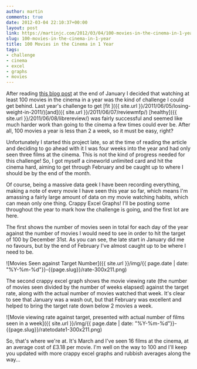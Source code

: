 ```yaml
---
author: martin
comments: true
date: 2012-03-04 22:10:37+00:00
layout: post
link: https://martinjc.com/2012/03/04/100-movies-in-the-cinema-in-1-year/
slug: 100-movies-in-the-cinema-in-1-year
title: 100 Movies in the Cinema in 1 Year
tags:
- challenge
- cinema
- excel
- graphs
- movies
---
```


After reading [this blog post](http://movieevangelist.wordpress.com/2012/01/23/why-you-should-see-100-films-in-a-cinema-this-year/) at the end of January I decided that watching at least 100 movies in the cinema in a year was the kind of challenge I could get behind. Last year's challenge to get [fit ]({{ site.url }}/2011/06/05/losing-weight-in-2011/)[and]({{ site.url }}/2011/06/07/reviewmfp/) [healthy]({{ site.url }}/2011/06/08/librereview/) was fairly successful and seemed like much harder work than going to the cinema a few times could ever be. After all, 100 movies a year is less than 2 a week, so it must be easy, right?

Unfortunately I started this project late, so at the time of reading the article and deciding to go ahead with it I was four weeks into the year and had only seen three films at the cinema. This is not the kind of progress needed for this challenge! So, I got myself a cineworld unlimited card and hit the cinema hard, aiming to get through February and be caught up to where I should be by the end of the month.

Of course, being a massive data geek I have been recording everything, making a note of every movie I have seen this year so far, which means I'm amassing a fairly large amount of data on my movie watching habits, which can mean only one thing. Crappy Excel Graphs! I'll be posting some throughout the year to mark how the challenge is going, and the first lot are here.

The first shows the number of movies seen in total for each day of the year against the number of movies I would need to see in order to hit the target of 100 by December 31st. As you can see, the late start in January did me no favours, but by the end of February I've almost caught up to be where I need to be.

![Movies Seen against Target Number]({{ site.url }}/img/{{ page.date | date: "%Y-%m-%d"}}-{{page.slug}}/rate-300x211.png)

The second crappy excel graph shows the movie viewing rate (the number of movies seen divided by the number of weeks elapsed) against the target rate, along with the actual number of movies watched that week. It's clear to see that January was a wash out, but that February was excellent and helped to bring the target rate down below 2 movies a week.

![Movie viewing rate against target, presented with actual number of films seen in a week]({{ site.url }}/img/{{ page.date | date: "%Y-%m-%d"}}-{{page.slug}}/ratetodate1-300x211.png)

So, that's where we're at. It's March and I've seen 16 films at the cinema, at an average cost of £3.18 per movie. I'm well on the way to 100 and I'll keep you updated with more crappy excel graphs and rubbish averages along the way...
